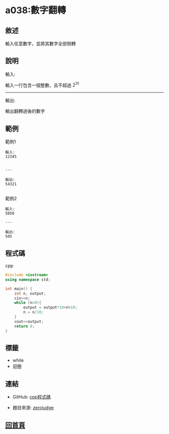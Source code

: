 
# a038:數字翻轉

## 敘述

輸入任意數字，並將其數字全部倒轉
 

## 說明

輸入:

輸入一行包含一個整數，且不超過 $2^{31}$

---

輸出:

輸出翻轉過後的數字

## 範例

範例1

```text
輸入:
12345

---

輸出:
54321

```

範例2

```text
輸入:
5050

---

輸出:
505

```

## 程式碼

cpp

```cpp
#include <iostream>
using namespace std;

int main() {
    int n, output;
    cin>>n;
    while (n>0){
        output = output*10+n%10;
        n = n/10;
    }
    cout<<output;
    return 0;
}
```

## 標籤
- while
- 迴圈


## 連結

- GitHub: [cpp程式碼](https://github.com/henryleecode23/solve_record/blob/main/zerojudge/a038/main.cpp)

- 題目來源: [zerojudge](https://zerojudge.tw/ShowProblem?problemid=a038)

## [回首頁](https://henryleecode23.github.io/solve_record/)
